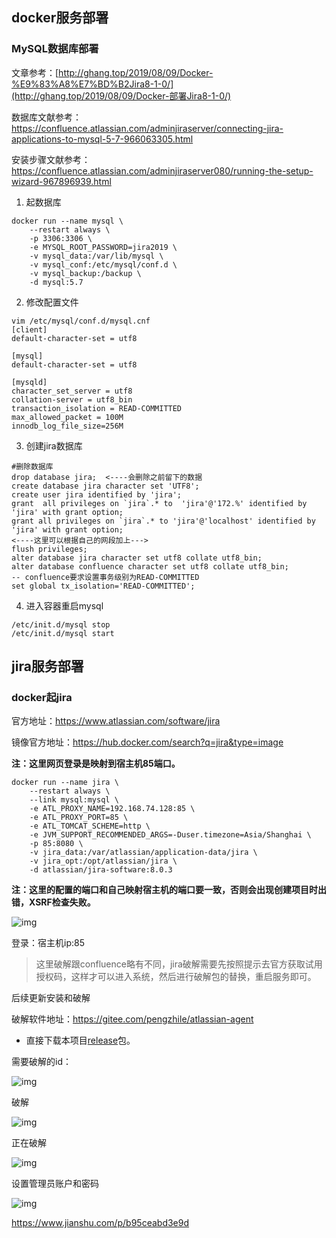 ## docker服务部署

### MySQL数据库部署

文章参考：[http://ghang.top/2019/08/09/Docker-%E9%83%A8%E7%BD%B2Jira8-1-0/](http://ghang.top/2019/08/09/Docker-部署Jira8-1-0/)

数据库文献参考：https://confluence.atlassian.com/adminjiraserver/connecting-jira-applications-to-mysql-5-7-966063305.html

安装步骤文献参考：https://confluence.atlassian.com/adminjiraserver080/running-the-setup-wizard-967896939.html

1. 起数据库

```
docker run --name mysql \
    --restart always \
    -p 3306:3306 \
    -e MYSQL_ROOT_PASSWORD=jira2019 \
    -v mysql_data:/var/lib/mysql \
    -v mysql_conf:/etc/mysql/conf.d \
    -v mysql_backup:/backup \
    -d mysql:5.7
```

2. 修改配置文件

```
vim /etc/mysql/conf.d/mysql.cnf
[client]
default-character-set = utf8

[mysql]
default-character-set = utf8

[mysqld]
character_set_server = utf8
collation-server = utf8_bin
transaction_isolation = READ-COMMITTED
max_allowed_packet = 100M
innodb_log_file_size=256M
```

3. 创建jira数据库

```
#删除数据库
drop database jira;  <----会删除之前留下的数据
create database jira character set 'UTF8';
create user jira identified by 'jira';
grant  all privileges on `jira`.* to  'jira'@'172.%' identified by 'jira' with grant option;
grant all privileges on `jira`.* to 'jira'@'localhost' identified by 'jira' with grant option;
<----这里可以根据自己的网段加上--->
flush privileges;
alter database jira character set utf8 collate utf8_bin;
alter database confluence character set utf8 collate utf8_bin;
-- confluence要求设置事务级别为READ-COMMITTED
set global tx_isolation='READ-COMMITTED';
```

4. 进入容器重启mysql

```
/etc/init.d/mysql stop 
/etc/init.d/mysql start
```

## jira服务部署

### docker起jira

官方地址：https://www.atlassian.com/software/jira

镜像官方地址：https://hub.docker.com/search?q=jira&type=image

**注：这里网页登录是映射到宿主机85端口。**

```
docker run --name jira \
    --restart always \
    --link mysql:mysql \
    -e ATL_PROXY_NAME=192.168.74.128:85 \
    -e ATL_PROXY_PORT=85 \
    -e ATL_TOMCAT_SCHEME=http \
    -e JVM_SUPPORT_RECOMMENDED_ARGS=-Duser.timezone=Asia/Shanghai \
    -p 85:8080 \
    -v jira_data:/var/atlassian/application-data/jira \
    -v jira_opt:/opt/atlassian/jira \
    -d atlassian/jira-software:8.0.3
```

**注：这里的配置的端口和自己映射宿主机的端口要一致，否则会出现创建项目时出错，XSRF检查失败。**

 ![img](https://img2020.cnblogs.com/blog/1740081/202010/1740081-20201020083136880-1615481386.png)

登录：宿主机ip:85

> 这里破解跟confluence略有不同，jira破解需要先按照提示去官方获取试用授权码，这样才可以进入系统，然后进行破解包的替换，重启服务即可。

后续更新安装和破解

 破解软件地址：https://gitee.com/pengzhile/atlassian-agent

- 直接下载本项目[release](https://gitee.com/pengzhile/atlassian-agent/releases)包。

需要破解的id：

 ![img](https://img2020.cnblogs.com/blog/1740081/202010/1740081-20201023135242496-1415337667.png)

破解 

![img](https://img2020.cnblogs.com/blog/1740081/202010/1740081-20201023135359104-730385148.png)

正在破解

![img](https://img2020.cnblogs.com/blog/1740081/202010/1740081-20201023135436988-678767241.png)

设置管理员账户和密码

![img](https://img2020.cnblogs.com/blog/1740081/202010/1740081-20201023135758029-1930379103.png)

https://www.jianshu.com/p/b95ceabd3e9d